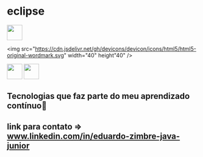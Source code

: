 # eclipse  
<!--Integraçaõ da IDE Eclipse com GitHub --><img src="https://cdn.jsdelivr.net/gh/devicons/devicon/icons/java/java-original.svg" width="40" height"40"/> <!---->
<img src="https://cdn.jsdelivr.net/gh/devicons/devicon/icons/html5/html5-original-wordmark.svg"  width="40" height"40" />

<!----><img src="https://cdn.jsdelivr.net/gh/devicons/devicon/icons/css3/css3-original-wordmark.svg"  width="40" height"40" />
<!----><img src="https://cdn.jsdelivr.net/gh/devicons/devicon/icons/linux/linux-original.svg" width="40" height"40" />
## Tecnologias que faz parte do meu aprendizado contínuo📜
## link para contato => www.linkedin.com/in/eduardo-zimbre-java-junior
